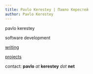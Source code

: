 ```yaml
---
title: Pavlo Kerestey | Павло Керестей
author: Pavlo Kerestey
---
```


pavlo kerestey

software development

[writing](/writing.html)

[projects](https://github.com/ptek)

contact: **pavlo** _at_ **kerestey** _dot_ **net**